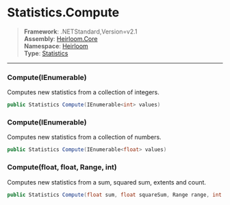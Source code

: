 # Statistics.Compute

> **Framework**: .NETStandard,Version=v2.1  
> **Assembly**: [Heirloom.Core][0]  
> **Namespace**: [Heirloom][0]  
> **Type**: [Statistics][1]  

--------------------------------------------------------------------------------

### Compute(IEnumerable<int>)

Computes new statistics from a collection of integers.

```cs
public Statistics Compute(IEnumerable<int> values)
```

### Compute(IEnumerable<float>)

Computes new statistics from a collection of numbers.

```cs
public Statistics Compute(IEnumerable<float> values)
```

### Compute(float, float, Range, int)

Computes new statistics from a sum, squared sum, extents and count.

```cs
public Statistics Compute(float sum, float squareSum, Range range, int count)
```

[0]: ..\Heirloom.Core.md
[1]: Heirloom.Statistics.md
